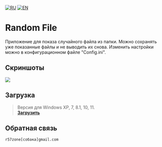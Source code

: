﻿[![RU](https://user-images.githubusercontent.com/9499881/27683795-5b0fbac6-5cd8-11e7-929c-057833e01fb1.png)](https://github.com/r57zone/RandomFile/blob/master/README.md) 
[![EN](https://user-images.githubusercontent.com/9499881/33184537-7be87e86-d096-11e7-89bb-f3286f752bc6.png)](https://github.com/r57zone/RandomFile/blob/master/README.EN.md) 
# Random File
Приложение для показа случайного файла из папки. Можно сохранять уже показанные файлы и не выводить их снова. Изменить настройки можно в конфигурационном файле "Config.ini".

## Скриншоты
![](https://user-images.githubusercontent.com/9499881/42882291-ce59b7b6-8aa9-11e8-957b-820340efb90a.png)

## Загрузка
>Версия для Windows XP, 7, 8.1, 10, 11.<br>
**[Загрузить](https://github.com/r57zone/RandomFile/releases)**

## Обратная связь
`r57zone[собака]gmail.com`
